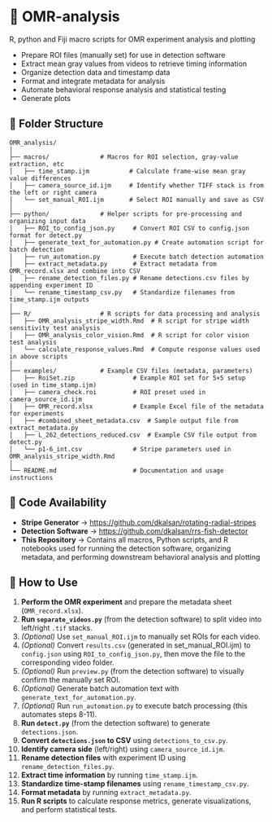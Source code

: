 # 🧪 OMR-analysis
R, python and Fiji macro scripts for OMR experiment analysis and plotting

- Prepare ROI files (manually set) for use in detection software
- Extract mean gray values from videos to retrieve timing information
- Organize detection data and timestamp data
- Format and integrate metadata for analysis
- Automate behavioral response analysis and statistical testing
- Generate plots 

## 📁 Folder Structure
```
OMR_analysis/
│
├── macros/              # Macros for ROI selection, gray-value extraction, etc
│   ├── time_stamp.ijm           # Calculate frame-wise mean gray value differences
│   ├── camera_source_id.ijm     # Identify whether TIFF stack is from the left or right camera
│   └── set_manual_ROI.ijm       # Select ROI manually and save as CSV
│
├── python/              # Helper scripts for pre-processing and organizing input data
│   ├── ROI_to_config_json.py     # Convert ROI CSV to config.json format for detect.py
│   ├── generate_text_for_automation.py # Create automation script for batch detection
│   ├── run_automation.py         # Execute batch detection automation
│   ├── extract_metadata.py       # Extract metadata from OMR_record.xlsx and combine into CSV
│   ├── rename_detection_files.py # Rename detections.csv files by appending experiment ID
│   └── rename_timestamp_csv.py   # Standardize filenames from time_stamp.ijm outputs
│   
├── R/                   # R scripts for data processing and analysis
│   ├── OMR_analysis_stripe_width.Rmd  # R script for stripe width sensitivity test analysis
│   ├── OMR_analysis_color_vision.Rmd  # R script for color vision test analysis
│   └── calculate_response_values.Rmd  # Compute response values used in above scripts
│
├── examples/            # Example CSV files (metadata, parameters)
│   ├── RoiSet.zip                # Example ROI set for 5×5 setup (used in time_stamp.ijm)
│   ├── camera_check.roi          # ROI preset used in camera_source_id.ijm
│   ├── OMR_record.xlsx           # Example Excel file of the metadata for experiments
│   ├── #combined_sheet_metadata.csv  # Sample output file from extract_metadata.py
│   ├── L_262_detections_reduced.csv  # Example CSV file output from detect.py
│   └── p1-6_int.csv              # Stripe parameters used in OMR_analysis_stripe_width.Rmd
│
└── README.md                     # Documentation and usage instructions
```

## 🔗 Code Availability

- **Stripe Generator** → https://github.com/dkalsan/rotating-radial-stripes
- **Detection Software** → https://github.com/dkalsan/rrs-fish-detector
- **This Repository** → Contains all macros, Python scripts, and R notebooks used for running the detection software, organizing metadata, and performing downstream behavioral analysis and plotting

## 🧭 How to Use

1. **Perform the OMR experiment** and prepare the metadata sheet (`OMR_record.xlsx`).
2. **Run `separate_videos.py`** (from the detection software) to split video into left/right `.tif` stacks.
3. *(Optional)* Use `set_manual_ROI.ijm` to manually set ROIs for each video.
4. *(Optional)* Convert `results.csv` (generated in set_manual_ROI.ijm) to `config.json` using `ROI_to_config_json.py`, then move the file to the corresponding video folder.
5. *(Optional)* Run `preview.py` (from the detection software) to visually confirm the manually set ROI.
6. *(Optional)* Generate batch automation text with `generate_text_for_automation.py`.
7. *(Optional)* Run `run_automation.py` to execute batch processing (this automates steps 8-11).
8. **Run `detect.py`** (from the detection software) to generate `detections.json`.
9. **Convert `detections.json` to CSV** using `detections_to_csv.py`.
10. **Identify camera side** (left/right) using `camera_source_id.ijm`.
11. **Rename detection files** with experiment ID using `rename_detection_files.py`.
12. **Extract time information** by running `time_stamp.ijm`.
13. **Standardize time-stamp filenames** using `rename_timestamp_csv.py`.
14. **Format metadata** by running `extract_metadata.py`.
15. **Run R scripts** to calculate response metrics, generate visualizations, and perform statistical tests.



